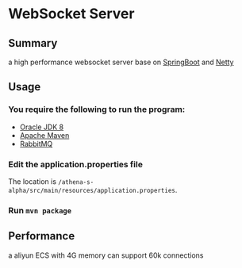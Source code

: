WebSocket Server
===============

## Summary
a high performance websocket server base on [SpringBoot](https://projects.spring.io/spring-boot/)   and [Netty](http://netty.io/)  

## Usage
### You require the following to run the program:
* [Oracle JDK 8](https://www.oracle.com/java/technologies/java-se.html)
* [Apache Maven](http://maven.apache.org/)
* [RabbitMQ](http://www.rabbitmq.com/)

### Edit the application.properties file
The location is `/athena-s-alpha/src/main/resources/application.properties`.

### Run `mvn package`

## Performance
a aliyun ECS with 4G memory can support 60k connections 
